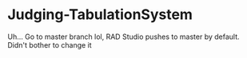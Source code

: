 # Judging-TabulationSystem

Uh... Go to master branch lol, RAD Studio pushes to master by default. Didn't bother to change it
